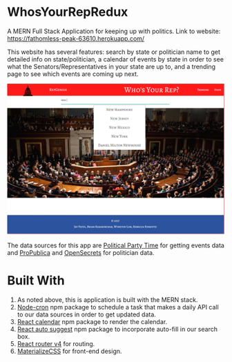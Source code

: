 # WhosYourRepRedux
A MERN Full Stack Application for keeping up with politics.  Link to website: https://fathomless-peak-63610.herokuapp.com/

This website has several features: search by state or politician name to get detailed info on state/politician, a calendar of events by state in order to see what the Senators/Representatives in your state are up to, and a trending page to see which events are coming up next.

![Image of website](https://github.com/bjk116/WhosYourRepRedux/blob/master/public/website-pic.PNG)

The data sources for this app are [Political Party Time](http://politicalpartytime.org/api/) for getting events data and [ProPublica](https://www.propublica.org/datastore/api/propublica-congress-api) and [OpenSecrets](https://www.opensecrets.org/resources/create/apis.php) for politician data.

# Built With
1.  As noted above, this is application is built with the MERN stack.
2.  [Node-cron](https://www.npmjs.com/package/node-cron) npm package to schedule a task that makes a daily API call to our data sources in order to get updated data.
3.  [React calendar](https://www.npmjs.com/package/react-big-calendar) npm package to render the calendar.
4.  [React auto suggest](https://www.npmjs.com/package/react-autosuggest) npm package to incorporate auto-fill in our search box.
5.  [React router v4](https://www.npmjs.com/package/react-router-dom) for routing.
6.  [MaterializeCSS](http://materializecss.com/) for front-end design.
